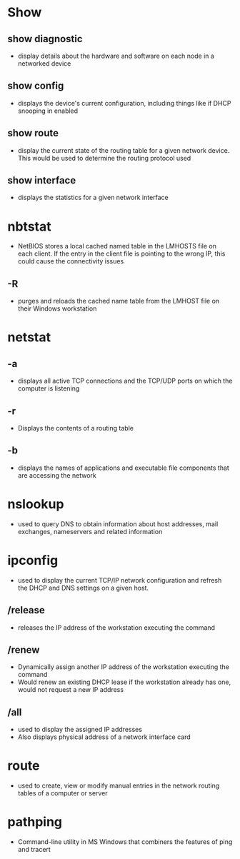 # Show
## show diagnostic
- display details about the hardware and software on each node in a networked device
## show config
- displays the device's current configuration, including things like if DHCP snooping in enabled
## show route
- display the current state of the routing table for a given network device. This would be used to determine the routing protocol used
## show interface
- displays the statistics for a given network interface
# nbtstat
- NetBIOS stores a local cached named table in the LMHOSTS file on each client. If the entry in the client file is pointing to the wrong IP, this could cause the connectivity issues
## -R
- purges and reloads the cached name table from the LMHOST file on their Windows workstation

# netstat
## -a
- displays all active TCP connections and the TCP/UDP ports on which the computer is listening
## -r
- Displays the contents of a routing table
## -b
- displays the names of applications and executable file components that are accessing the network
# nslookup
- used to query DNS to obtain information about host addresses, mail exchanges, nameservers and related information
# ipconfig
- used to display the current TCP/IP network configuration and refresh the DHCP and DNS settings on a given host.
## /release
- releases the IP address of the workstation executing the command
## /renew
- Dynamically assign another IP address of the workstation executing the command
- Would renew an existing DHCP lease if the workstation already has one, would not request a new IP address
## /all
- used to display the assigned IP addresses
- Also displays physical address of a network interface card
# route
- used to create, view or modify manual entries in the network routing tables of a computer or server
# pathping
- Command-line utility in MS Windows that combiners the features of ping and tracert
